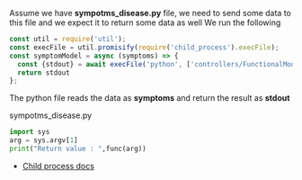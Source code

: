 Assume we have **sympotms_disease.py** file, we need to send some data to this file and we expect it to return some data as well
We run the following
```javascript
const util = require('util');
const execFile = util.promisify(require('child_process').execFile);
const symptomModel = async (symptoms) => {
  const {stdout} = await execFile('python', ['controllers/FunctionalModels/sympotms_disease.py', symptoms]);
  return stdout
};
```
The python file reads the data as **symptoms** and return the result as **stdout**

sympotms_disease.py
```python
import sys
arg = sys.argv[1]
print("Return value : ",func(arg))
```

* [Child process docs](https://nodejs.org/api/child_process.html#child_process_child_process_execfile_file_args_options_callback)